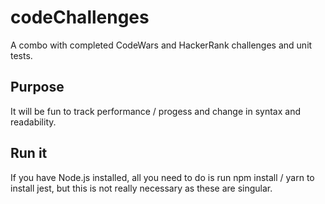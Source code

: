 # codeChallenges
A combo with completed CodeWars and HackerRank challenges and unit tests.

## Purpose

 It will be fun to track performance / progess and change in syntax and readability.

## Run it

 If you have Node.js installed,  all you need to do is run npm install / yarn to install jest, but this is not really necessary as these are singular.
